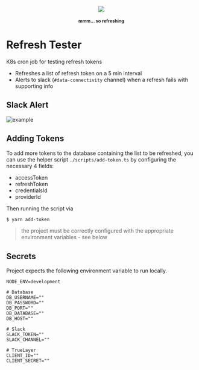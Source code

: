 <p align="center">
    <img src="./docs/refreshing.jpg" />
    <br>
    <br>
	<sup><strong>mmm... so refreshing</strong></sup>
</p>

# Refresh Tester

K8s cron job for testing refresh tokens

* Refreshes a list of refresh token on a 5 min interval
* Alerts to slack (`#data-connectivity` channel) when a refresh fails with supporting info

## Slack Alert

![example](./docs/example.png)

## Adding Tokens

To add more tokens to the database containing the list to be refreshed, you can use the helper script `./scripts/add-token.ts` by configuring the necessary 4 fields:
* accessToken
* refreshToken
* credentialsId
* providerId

Then running the script via
```bash
$ yarn add-token
```

> the project must be correctly configured with the appropriate environment variables - see below

## Secrets

Project expects the following environment variable to run locally.

```
NODE_ENV=development

# Database
DB_USERNAME=""
DB_PASSWORD=""
DB_PORT=""
DB_DATABASE=""
DB_HOST=""

# Slack
SLACK_TOKEN=""
SLACK_CHANNEL=""

# TrueLayer
CLIENT_ID=""
CLIENT_SECRET=""
```


